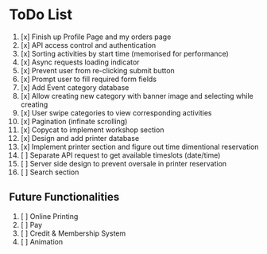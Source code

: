 # ToDo List

1. [x] Finish up Profile Page and my orders page
2. [x] API access control and authentication
3. [x] Sorting activities by start time (memorised for performance)
4. [x] Async requests loading indicator
5. [x] Prevent user from re-clicking submit button
6. [x] Prompt user to fill required form fields
7. [x] Add Event category database
8. [x] Allow creating new category with banner image and selecting while creating
9. [x] User swipe categories to view corresponding activities
10. [x] Pagination (infinate scrolling)
11. [x] Copycat to implement workshop section
12. [x] Design and add printer database
13. [x] Implement printer section and figure out time dimentional reservation
14. [ ] Separate API request to get available timeslots (date/time)
15. [ ] Server side design to prevent oversale in printer reservation
16. [ ] Search section

## Future Functionalities

1. [ ] Online Printing
2. [ ] Pay
3. [ ] Credit & Membership System
4. [ ] Animation